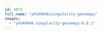 ```yaml
---
id: 4872
full_name: "yh549848/singularity-genomepy"
images: 
  - "yh549848-singularity-genomepy-0.8.1"
---
```


